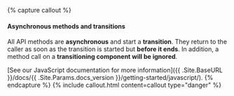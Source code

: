 {% capture callout %}
#### Asynchronous methods and transitions

All API methods are **asynchronous** and start a **transition**. They return to the caller as soon as the transition is started but **before it ends**. In addition, a method call on a **transitioning component will be ignored**.

[See our JavaScript documentation for more information]({{ .Site.BaseURL }}/docs/{{ .Site.Params.docs_version }}/getting-started/javascript/).
{% endcapture %}
{% include callout.html content=callout type="danger" %}
